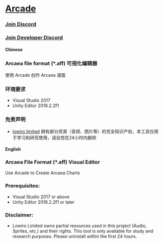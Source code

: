 # [Arcade](https://www.schwarzer.wang)
### [Join Discord](https://discord.gg/uHT5S9N)
### [Join Developer Discord](https://discord.gg/3HnHXQ5)

#### Chinese

### Arcaea file format (*.aff) 可视化编辑器
使用 Arcade 创作 Arcaea 谱面
### 环境要求
- Visual Studio 2017
- Unity Editor 2018.2.2f1
### 免责声明
- [lowiro limited](https://www.lowiro.com) 拥有部分资源（音频、图片等）的完全知识产权，本工具仅用于学习和研究使用，请自觉在24小时内删除

#### English

### Arcaea File Format (*.aff) Visual Editor

Use Arcade to Create Arcaea Charts

### Prerequisites:
- Visual Studio 2017 or above
- Unity Editor 2018.2.2f1 or later

### Disclaimer:
- Lowiro Limited owns partial resources used in this project (Audio, Sprites, etc.) and their rights. This tool is only available for study and research purposes. Please uninstall within the first 24 hours.
